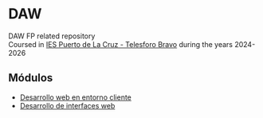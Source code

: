 # DAW
DAW FP related repository  
Coursed in [IES Puerto de La Cruz - Telesforo Bravo](https://www3.gobiernodecanarias.org/medusa/edublog/iespuertodelacruztelesforobravo/) during the years 2024-2026  

## Módulos
* [Desarrollo web en entorno cliente](https://github.com/brunodm99/daw/tree/main/dwc)
* [Desarrollo de interfaces web](https://github.com/brunodm99/daw/tree/main/diw)
